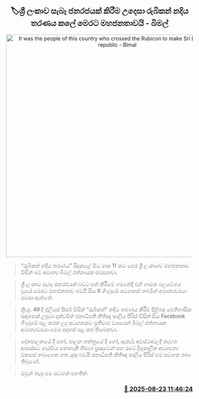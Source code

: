 <p align='center'><b><h2 align='center' title='It was the people of this country who crossed the Rubicon to make Sri Lanka a true republic - Bimal'>🏷ශ්‍රී ලංකාව සැබෑ ජනරජයක් කිරීම උදෙසා රුබිකන් නදිය තරණය කලේ මෙරට මහජනතාවයි - බිමල්</h2></b></p>
<p align='center'><img src='https://helakuru.sgp1.cdn.digitaloceanspaces.com/esana/images/lib/bimal-rathnayake-new.jpg' width='600' alt='It was the people of this country who crossed the Rubicon to make Sri Lanka a true republic - Bimal'></p>

> “රුබිකන් නදිය තරණය” සිදුකළේ මීට මාස 11 කට පෙර ශ්‍රී ලංකාවේ මහජනතාව විසින් බව අමාත්‍ය බිමල් රත්නායක පවසනවා.

> ශ්‍රී ලංකාව සැබෑ ජනරජයක් බවට පත් කිරීමේ ගමනේදී එහි ගාමක බලවේගය වූයේ මෙරට මහජනතාව බවයි සිය X ගිණුමේ සටහනක් තබමින් අමාත්‍යවරයා පවසා ඇත්තේ.

> ‍ක්‍රි.පූ. 49 දී ජූලියස් සීසර් විසින් “රුබිකන්” නදිය තරණය කිරීම පිළිබඳ ඓතිහාසික සඳහනක් උපුටා දක්වමින් ජනාධිපති නීතිඥ සාලිය පීරිස් විසින් සිය Facebook ගිණුමේ පළ කරන ලද සටහනකට ප්‍රතිචාර වශයෙන් බිමල් රත්නායක අමාත්‍යවරයා මෙම අදහස් පළ කර තිබෙනවා.

> දේශපාලනයේ දී හෝ, පාලන තන්ත්‍රයේ දී හෝ, ඇතැම් අවස්ථාවලදී නැවත ආපස්සට හැරවිය නොහැකි තීරණ ප්‍රඥාවෙන් සහ රටේ දිගුකාලීන අවශ්‍යතා මනසේ තබාගෙන ගත යුතු බවයි ජනාධිපති නීතිඥ සාලිය පීරිස් එම සටහන තබා තිබුණේ.

> ඔවුන් තැබූ එම සටහන් පහතින්.



<h3 align='right'><a href='https://www.helakuru.lk/esana/p/112984/'>📅 2025-08-23 11:46:24</a></h3>
